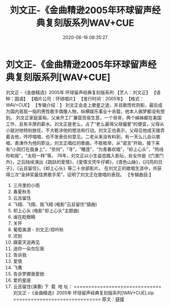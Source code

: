 ﻿---
title: 刘文正-《金曲精逊2005年环球留声经典复刻版系列WAV+CUE
date: 2020-06-16 08:35:27
categories: WAV车载音乐、镜像
tags: 华语中文
---
# 刘文正-《金曲精逊2005年环球留声经典复刻版系列[WAV+CUE]

刘文正 -《金曲精选》2005年
环球留声经典复刻版系列
【艺人：刘文正】
【语种：国语】
【唱片公司：环球唱片】
【发行时间：2005年】
【格式：WAV+CUE】
【专辑介绍：】
刘文正会走上歌星之途，并且歌而优则影，最后成为国内首屈一指的男性歌手偶像人物，纵横娱乐事业十余载，他本人做梦都没有想到。
刘文正家庭富裕，父亲开工厂兼营贸易生意，一个哥哥，两个姊姊都在美国工作，且有丰厚的薪水。刘文正是老么，占了“老么最得父母偏爱”的便宜，父母从小就对他特别放任，不大乾涉他的想法和行动。刘文正也表示，父母见他成天拨弄着吉他，哼哼唱唱，也不发表任何意见。二老从来没有料到，有一天么儿会以歌唱、表演作为他的职业。刘文正唱红的歌曲，不胜枚举，从“诺言”开始，接下来有“小雨打在我身上”，“奈何”，“寻”，“睡莲”，“为青春欢唱”，“却上心头”，“热线你和我”，“太阳一样”等。
76年，刘文正以小生姿态踏入影坛，处女作是《门里门外》，之后陆续演出《跳跃的爱情》，《爱情文凭牛仔裤》，《青色山脉》，《闪亮的日子》，《云且留住》，《却上心头》等二十余部影片。
在刘文正的歌唱生涯中，共获得三次“金钟奖最佳男歌手奖”，证明了刘文正在歌唱的表现。
【专辑曲目:】
01. 三月里的小雨
02. 春夏秋冬
03. 云且留住
04. 飞翔、飞翔、我飞翔 (电影"云且留住"插曲)
05. 却上心头 (电影"却上心头"主题曲)
06. 谁在眨眼睛
07. 关怀
08. 葡萄美酒 - 刘文正/郑吟秋
09. 迟到
10. 跟夏天说再见
11. 送你一朵勿忘我
12. 告诉我
13. 爱情
14. 飞鹰
15. 告诉罗娜我爱她
16. 爱的星座
17. 云且留住(演奏)
下  载  地 址：
==============================
刘文正 -《金曲精选》2005年
环球留声经典复刻版系列[WAV+CUE].zip
==============================
原文：[链接](https://blog.sina.com.cn/s/blog_1647c7e7601030mlf.html)